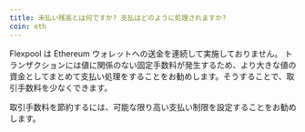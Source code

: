 ```yaml
---
title: 未払い残高とは何ですか? 支払はどのように処理されますか?
coin: eth
---
```


Flexpool は Ethereum ウォレットへの送金を連続して実施しておりません。 トランザクションには値に関係のない固定手数料が発生するため、より大きな値の資金としてまとめて支払い処理をすることをお勧めします。そうすることで、取引手数料を少なくできます。

取引手数料を節約するには、可能な限り高い支払い制限を設定することをお勧めします。
